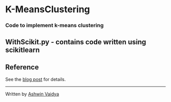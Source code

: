 # K-MeansClustering
### Code to implement k-means clustering

WithScikit.py - contains code written using scikitlearn
---

## Reference
See the [blog post]() for details.

---
Written by [Ashwin Vaidya](www.twitter.com/ashwinvaidya17)
